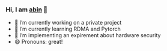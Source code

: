 ### Hi, I am <a href="https://cnblogs.com/sctb" target="_blank">abin</a> 👋

- 🔭 I’m currently working on a private project
- 🌱 I’m currently learning RDMA and Pytorch
- 🤔 I’m implementing an expirement about hardware security
- 😄 Pronouns: great!

<!--
**sctb512/sctb512** is a ✨ _special_ ✨ repository because its `README.md` (this file) appears on your GitHub profile.

Here are some ideas to get you started:

- 🔭 I’m currently working on ...
- 🌱 I’m currently learning ...
- 👯 I’m looking to collaborate on ...
- 🤔 I’m looking for help with ...
- 💬 Ask me about ...
- 📫 How to reach me: ...
- 😄 Pronouns: ...
- ⚡ Fun fact: ...
-->

